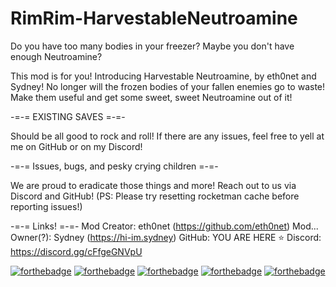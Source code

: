 # RimRim-HarvestableNeutroamine

Do you have too many bodies in your freezer? Maybe you don't have enough Neutroamine?

This mod is for you! Introducing Harvestable Neutroamine, by eth0net and Sydney! No longer will the frozen bodies of your fallen enemies go to waste! Make them useful and get some sweet, sweet Neutroamine out of it!

-=-= EXISTING SAVES =-=-

Should be all good to rock and roll! If there are any issues, feel free to yell at me on GitHub or on my Discord!



-=-= Issues, bugs, and pesky crying children =-=-

We are proud to eradicate those things and more! Reach out to us via Discord and GitHub! (PS: Please try resetting rocketman cache before reporting issues!)



-=-= Links! =-=-
Mod Creator: eth0net (https://github.com/eth0net)
Mod... Owner(?): Sydney (https://hi-im.sydney)
GitHub: YOU ARE HERE ⭐
Discord: https://discord.gg/cFfgeGNVpU





[![forthebadge](https://forthebadge.com/images/badges/powered-by-black-magic.svg)](https://forthebadge.com) [![forthebadge](https://forthebadge.com/images/badges/does-not-contain-treenuts.svg)](https://forthebadge.com) [![forthebadge](https://forthebadge.com/images/badges/designed-in-etch-a-sketch.svg)](https://forthebadge.com) [![forthebadge](https://forthebadge.com/images/badges/works-on-my-machine.svg)](https://forthebadge.com) [![forthebadge](https://urbansloth.games/SeaDeeN/made-for-rimrim.svg)](https://hi-im.sydney)
